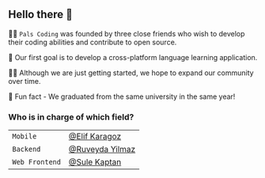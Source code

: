 ## Hello there 👋

🙋‍♀️ `Pals Coding` was founded by three close friends who wish to develop their coding abilities and contribute to open source.

🌈 Our first goal is to develop a cross-platform language learning application.

👩‍💻 Although we are just getting started, we hope to expand our community over time.

🍿 Fun fact - We graduated from the same university in the same year!


<h3>Who is in charge of which field?</h3>

|  |      |
| :-------- | :------------------------- |
| `Mobile` | [@Elif Karagoz](https://github.com/eliffkaragoz)    |
| `Backend` | [@Ruveyda Yilmaz](https://github.com/ruveydayilmaz)   |
| `Web Frontend` | [@Sule Kaptan](https://github.com/sulekaptan)   |
